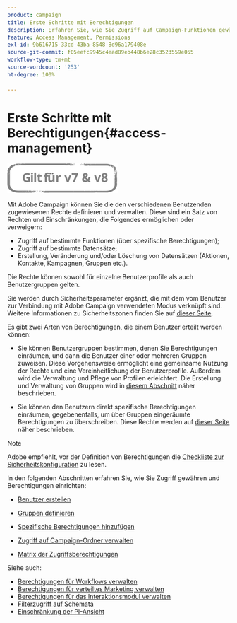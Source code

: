 ```yaml
---
product: campaign
title: Erste Schritte mit Berechtigungen
description: Erfahren Sie, wie Sie Zugriff auf Campaign-Funktionen gewähren.
feature: Access Management, Permissions
exl-id: 9b616715-33cd-43ba-8548-8d96a179408e
source-git-commit: f05eefc9945c4ead89eb448b6e28c3523559e055
workflow-type: tm+mt
source-wordcount: '253'
ht-degree: 100%

---
```


# Erste Schritte mit Berechtigungen{#access-management}

![](../../assets/common.svg)

Mit Adobe Campaign können Sie die den verschiedenen Benutzenden zugewiesenen Rechte definieren und verwalten. Diese sind ein Satz von Rechten und Einschränkungen, die Folgendes ermöglichen oder verweigern:

* Zugriff auf bestimmte Funktionen (über spezifische Berechtigungen);
* Zugriff auf bestimmte Datensätze;
* Erstellung, Veränderung und/oder Löschung von Datensätzen (Aktionen, Kontakte, Kampagnen, Gruppen etc.).

Die Rechte können sowohl für einzelne Benutzerprofile als auch Benutzergruppen gelten.

Sie werden durch Sicherheitsparameter ergänzt, die mit dem vom Benutzer zur Verbindung mit Adobe Campaign verwendeten Modus verknüpft sind. Weitere Informationen zu Sicherheitszonen finden Sie auf [dieser Seite](../../installation/using/security-zones.md).

Es gibt zwei Arten von Berechtigungen, die einem Benutzer erteilt werden können:

* Sie können Benutzergruppen bestimmen, denen Sie Berechtigungen einräumen, und dann die Benutzer einer oder mehreren Gruppen zuweisen. Diese Vorgehensweise ermöglicht eine gemeinsame Nutzung der Rechte und eine Vereinheitlichung der Benutzerprofile. Außerdem wird die Verwaltung und Pflege von Profilen erleichtert. Die Erstellung und Verwaltung von Gruppen wird in [diesem Abschnitt](access-management-groups.md) näher beschrieben.

* Sie können den Benutzern direkt spezifische Berechtigungen einräumen, gegebenenfalls, um über Gruppen eingeräumte Berechtigungen zu überschreiben. Diese Rechte werden auf [dieser Seite](access-management-named-rights.md) näher beschrieben.

>[!NOTE]
>
>Adobe empfiehlt, vor der Definition von Berechtigungen die [Checkliste zur Sicherheitskonfiguration](https://helpx.adobe.com/de/campaign/kb/acc-security.html) zu lesen.

In den folgenden Abschnitten erfahren Sie, wie Sie Zugriff gewähren und Berechtigungen einrichten:

* [Benutzer erstellen](access-management-operators.md)

* [Gruppen definieren](access-management-groups.md)

* [Spezifische Berechtigungen hinzufügen](access-management-named-rights.md)

* [Zugriff auf Campaign-Ordner verwalten](access-management-folders.md)

* [Matrix der Zugriffsberechtigungen](access-management-named-rights.md#access-rights-matrix)


Siehe auch:

* [Berechtigungen für Workflows verwalten](../../workflow/using/managing-rights.md)
* [Berechtigungen für verteiltes Marketing verwalten](../../distributed/using/about-distributed-marketing.md#operators-and-entities)
* [Berechtigungen für das Interaktionsmodul verwalten](../../interaction/using/operator-profiles.md)
* [Filterzugriff auf Schemata](../../configuration/using/filtering-schemas.md)
* [Einschränkung der PI-Ansicht](../../configuration/using/restricting-pii-view.md)
